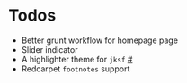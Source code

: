 # Todos

- Better grunt workflow for homepage page
- Slider indicator
- A highlighter theme for `jksf` [#](https://github.com/richleland/pygments-css)
- Redcarpet `footnotes` support